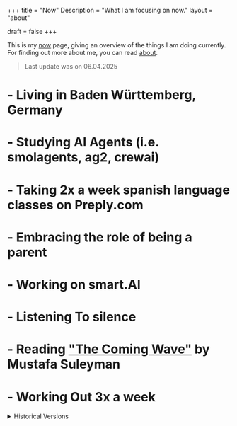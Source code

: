 +++
title = "Now"
Description = "What I am focusing on now."
layout = "about"

draft = false
+++

This is my [now](https://nownownow.com) page, giving an overview of the things I am doing currently. For finding out more about me, you can read [about](/about/).

> Last update was on 06.04.2025

# - Living in Baden Württemberg, Germany

# - Studying AI Agents (i.e. smolagents, ag2, crewai)

# - Taking 2x a week spanish language classes on Preply.com

# - Embracing the role of being a parent

# - Working on smart.AI

# - Listening To silence

# - Reading  ["The Coming Wave"](https://www.amazon.de/-/en/Coming-Wave-Technology-Twenty-first-Centurys/dp/0593593952) by Mustafa Suleyman

# - Working Out 3x a week




<details>

<summary>Historical Versions</summary>

### No History Yet


</details>
